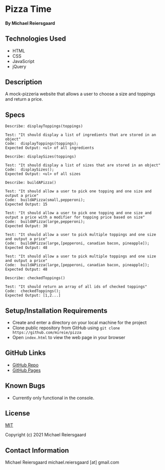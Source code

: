 # Pizza Time

#### By Michael Reiersgaard

## Technologies Used

* HTML
* CSS
* JavaScript
* jQuery

## Description

A mock-pizzeria website that allows a user to choose a size and toppings and return a price.

## Specs

```
Describe: displayToppings(toppings)

Test: "It should display a list of ingredients that are stored in an object"
Code:  displayToppings(toppings);
Expected Output: <ul> of all ingredients
```

```
Describe: displaySizes(toppings)

Test: "It should display a list of sizes that are stored in an object"
Code:  displaySizes();
Expected Output: <ul> of all sizes
```

```
Describe: buildAPizza()

Test: "It should allow a user to pick one topping and one size and output a price"
Code:  buildAPizza(small,pepperoni);
Expected Output: 15
```

```
Test: "It should allow a user to pick one topping and one size and output a price with a modifier for topping price based on size"
Code:  buildAPizza(large,pepperoni);
Expected Output: 30
```
```
Test: "It should allow a user to pick multiple toppings and one size and output a price"
Code:  buildAPizza(large,[pepperoni, canadian bacon, pineapple]);
Expected Output: 48
```

```
Test: "It should allow a user to pick multiple toppings and one size and output a price"
Code:  buildAPizza(large,[pepperoni, canadian bacon, pineapple]);
Expected Output: 48
```

```
Describe: checkedToppings()

Test: "It should return an array of all ids of checked toppings"
Code:  checkedToppings();
Expected Output: [1,2...]
```

## Setup/Installation Requirements

- Create and enter a directory on your local machine for the project
- Clone public repository from GitHub using `git clone https://github.com/mireie/pizza`
- Open `index.html` to view the web page in your browser

## GitHub Links
- [GitHub Repo](https://github.com/mireie/pizza)
- [GitHub Pages](https://mireie.github.io/pizza/)

## Known Bugs

* Currently only functional in the console.

## License

[MIT](https://en.wikipedia.org/wiki/MIT_License)

Copyright (c) 2021 Michael Reiersgaard


## Contact Information

Michael Reiersgaard michael.reiersgaard [at] gmail.com